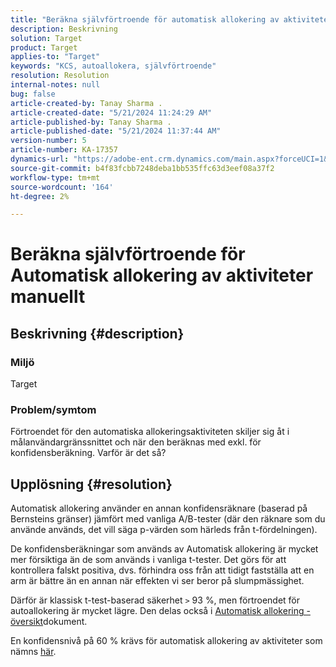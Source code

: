 ```yaml
---
title: "Beräkna självförtroende för automatisk allokering av aktiviteter manuellt"
description: Beskrivning
solution: Target
product: Target
applies-to: "Target"
keywords: "KCS, autoallokera, självförtroende"
resolution: Resolution
internal-notes: null
bug: false
article-created-by: Tanay Sharma .
article-created-date: "5/21/2024 11:24:29 AM"
article-published-by: Tanay Sharma .
article-published-date: "5/21/2024 11:37:44 AM"
version-number: 5
article-number: KA-17357
dynamics-url: "https://adobe-ent.crm.dynamics.com/main.aspx?forceUCI=1&pagetype=entityrecord&etn=knowledgearticle&id=d84ee9a9-6417-ef11-9f8a-6045bd006b25"
source-git-commit: b4f83fcbb7248deba1bb535ffc63d3eef08a37f2
workflow-type: tm+mt
source-wordcount: '164'
ht-degree: 2%

---
```


# Beräkna självförtroende för Automatisk allokering av aktiviteter manuellt

## Beskrivning {#description}


### Miljö

Target

### Problem/symtom

Förtroendet för den automatiska allokeringsaktiviteten skiljer sig åt i målanvändargränssnittet och när den beräknas med exkl. för konfidensberäkning. Varför är det så?


## Upplösning {#resolution}


Automatisk allokering använder en annan konfidensräknare (baserad på Bernsteins gränser) jämfört med vanliga A/B-tester (där den räknare som du använde används, det vill säga p-värden som härleds från t-fördelningen).

De konfidensberäkningar som används av Automatisk allokering är mycket mer försiktiga än de som används i vanliga t-tester. Det görs för att kontrollera falskt positiva, dvs. förhindra oss från att tidigt fastställa att en arm är bättre än en annan när effekten vi ser beror på slumpmässighet.

Därför är klassisk t-test-baserad säkerhet `>`  93 %, men förtroendet för autoallokering är mycket lägre. Den delas också i [Automatisk allokering - översikt](https://experienceleague.adobe.com/docs/target/using/activities/auto-allocate/automated-traffic-allocation.html?lang=en#section_98388996F0584E15BF3A99C57EEB7629)dokument.

En konfidensnivå på 60 % krävs för automatisk allokering av aktiviteter som nämns [här](https://experienceleague.adobe.com/docs/target/using/activities/auto-allocate/determine-winner.html?lang=en#section_C8E068512A93458D8C006760B1C0B6A2).
